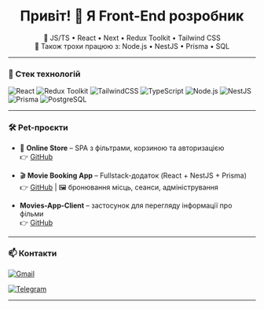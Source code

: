 <h1 align="center">Привіт! 👋 Я Front-End розробник</h1>

<p align="center">
  🚀 JS/TS • React • Next • Redux Toolkit • Tailwind CSS  
  <br>
  🧠 Також трохи працюю з: Node.js • NestJS • Prisma • SQL
</p>

---

### 🔧 Стек технологій

![React](https://img.shields.io/badge/-React-61DAFB?style=flat&logo=react)
![Redux Toolkit](https://img.shields.io/badge/-Redux_Toolkit-764abc?style=flat&logo=redux)
![TailwindCSS](https://img.shields.io/badge/-TailwindCSS-38B2AC?style=flat&logo=tailwind-css)
![TypeScript](https://img.shields.io/badge/-TypeScript-007acc?style=flat&logo=typescript)
![Node.js](https://img.shields.io/badge/-Node.js-339933?style=flat&logo=node.js)
![NestJS](https://img.shields.io/badge/-NestJS-E0234E?style=flat&logo=nestjs)
![Prisma](https://img.shields.io/badge/-Prisma-2D3748?style=flat&logo=prisma)
![PostgreSQL](https://img.shields.io/badge/-PostgreSQL-336791?style=flat&logo=postgresql)

---

### 🛠️ Pet-проєкти

- 🛒 **Online Store** – SPA з фільтрами, корзиною та авторизацією  
  👉 [GitHub](https://github.com/BogdanVituk/ecommerce-client)

- 🎬 **Movie Booking App** – Fullstack-додаток (React + NestJS + Prisma)  
  👉 [GitHub](https://github.com/BogdanVituk/Movie-Reserv-App-Client-) | 🖼️ бронювання місць, сеанси, адміністрування

- **Movies-App-Client** – застосунок для перегляду інформації про фільми  
  👉 [GitHub](https://github.com/BogdanVituk/Movies-App-Client)
---

### 📫 Контакти

[![Gmail](https://img.shields.io/badge/-Email-D14836?style=flat&logo=gmail&logoColor=white)](mailto:bogdanvituk445@gmail.com)

[![Telegram](https://img.shields.io/badge/-Telegram-0088cc?style=flat&logo=telegram&logoColor=white)](https://t.me/vit_bogdan)

---
